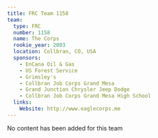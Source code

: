 ```yaml
---
title: FRC Team 1158
team:
  type: FRC
  number: 1158
  name: The Corps
  rookie_year: 2003
  location: Collbran, CO, USA
  sponsors:
    - EnCana Oil & Gas
    - US Forest Service
    - Grimsley's
    - Collbran Job Corps Grand Mesa
    - Grand Junction Chrysler Jeep Dodge
    - Collbran Job Corps Grand Mesa High School
  links:
    Website: http://www.eaglecorps.me
---
```

No content has been added for this team